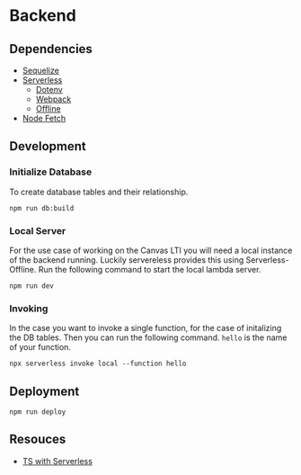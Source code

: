 # Backend

## Dependencies

- [Sequelize](https://sequelize.org/master/manual/getting-started.html)
- [Serverless](https://www.serverless.com/framework/docs/getting-started/)
  - [Dotenv](https://www.serverless.com/plugins/serverless-dotenv-plugin)
  - [Webpack](https://www.serverless.com/plugins/serverless-webpack/)
  - [Offline](https://www.serverless.com/plugins/serverless-offline/)
- [Node Fetch](https://www.npmjs.com/package/node-fetch)

## Development

### Initialize Database

To create database tables and their relationship.

```
npm run db:build
```

### Local Server

For the use case of working on the Canvas LTI you will need a local instance of the backend running. Luckily servereless provides this using Serverless-Offline. Run the following command to start the local lambda server.

```
npm run dev
```

### Invoking

In the case you want to invoke a single function, for the case of initalizing the DB tables.
Then you can run the following command. `hello` is the name of your function.

```
npx serverless invoke local --function hello
```

## Deployment

```
npm run deploy
```

## Resouces

- [TS with Serverless](https://lesscodeismore.dev/serverless-typescript/)
